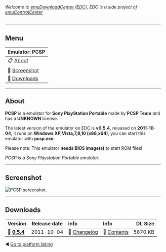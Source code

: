 ###### Welcome to [emuDownloadCenter (EDC)](https://github.com/PhoenixInteractiveNL/emuDownloadCenter/wiki/), EDC is a side project of [emuControlCenter](https://github.com/PhoenixInteractiveNL/emuControlCenter/wiki/)
***
## Menu
| **Emulator: PCSP** |
|:---------|
| :clipboard: [About](#about) |
| :sunrise: [Screenshot](#screenshot) |
| :floppy_disk: [Downloads](#downloads) |
***
## About
**PCSP** is a emulator for **Sony PlayStation Portable** made by **PCSP Team** and has a **UNKNOWN** license.

The latest version of the emulator on EDC is **v0.5.4**, released on **2011-10-04**, it runs on **Windows XP,Vista,7,8,10 (x86,x64)**, you can start this emulator with **pcsp.exe**.

Please note: This emulator **needs BIOS image(s)** to start ROM files!

_PCSP is a Sony Playstation Portable emulator._
***
## Screenshot
![](https://raw.githubusercontent.com/PhoenixInteractiveNL/emuDownloadCenter/master/hooks/pcsp/screen.jpg "PCSP screenshot.")
***
## Downloads
| Version  | Release date  | Info       | Info       | DL Size    |
|:---------|:-------------:|:-----------|:-----------|-----------:|
| :floppy_disk: [**0.5.4**](https://github.com/PhoenixInteractiveNL/edc-repo0005/raw/master/pcsp/0.5.4.7z) | 2011-10-04 | :page_facing_up: [Changelog](https://github.com/PhoenixInteractiveNL/edc-repo0005/blob/master/pcsp/0.5.4_changelog.txt) | :mag_right: [Contents](https://github.com/PhoenixInteractiveNL/edc-repo0005/blob/master/pcsp/0.5.4_contents.txt) | 5870 KB |

:arrow_backward: [Go to platform listing](https://github.com/PhoenixInteractiveNL/emuDownloadCenter/wiki/EDC-Platform-List)
